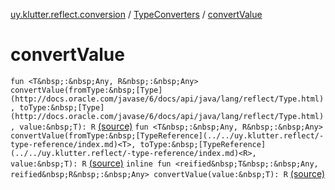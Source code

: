 [uy.klutter.reflect.conversion](../index.md) / [TypeConverters](index.md) / [convertValue](.)


# convertValue
`fun <T&nbsp;:&nbsp;Any, R&nbsp;:&nbsp;Any> convertValue(fromType:&nbsp;[Type](http://docs.oracle.com/javase/6/docs/api/java/lang/reflect/Type.html), toType:&nbsp;[Type](http://docs.oracle.com/javase/6/docs/api/java/lang/reflect/Type.html), value:&nbsp;T): R` [(source)](https://github.com/kohesive/klutter/blob/master/reflect-core-jdk6/src/main/kotlin/uy/klutter/reflect/conversion/Converters.kt#L83)
`fun <T&nbsp;:&nbsp;Any, R&nbsp;:&nbsp;Any> convertValue(fromType:&nbsp;[TypeReference](../../uy.klutter.reflect/-type-reference/index.md)<T>, toType:&nbsp;[TypeReference](../../uy.klutter.reflect/-type-reference/index.md)<R>, value:&nbsp;T): R` [(source)](https://github.com/kohesive/klutter/blob/master/reflect-core-jdk6/src/main/kotlin/uy/klutter/reflect/conversion/Converters.kt#L88)
`inline fun <reified&nbsp;T&nbsp;:&nbsp;Any, reified&nbsp;R&nbsp;:&nbsp;Any> convertValue(value:&nbsp;T): R` [(source)](https://github.com/kohesive/klutter/blob/master/reflect-core-jdk6/src/main/kotlin/uy/klutter/reflect/conversion/Converters.kt#L92)


